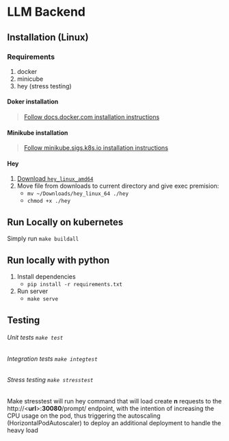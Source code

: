 # LLM Backend

## Installation (Linux)
### Requirements
1. docker
2. minicube
3. hey (stress testing)

#### Doker installation
> [Follow docs.docker.com installation instructions](https://docs.docker.com/engine/install/ubuntu/#install-using-the-repository)

#### Minikube installation
> [Follow minikube.sigs.k8s.io installation instructions](https://minikube.sigs.k8s.io/docs/start/?arch=%2Flinux%2Fx86-64%2Fstable%2Fbinary+download)


#### Hey
1. [Download `hey_linux_amd64`](https://hey-release.s3.us-east-2.amazonaws.com/hey_linux_amd64)
2. Move file from downloads to current directory and give exec premision:
    - ```mv ~/Downloads/hey_linux_64 ./hey```
    - ```chmod +x ./hey```


## Run Locally on kubernetes
Simply run ```make buildall```

## Run locally with python
1. Install dependencies
   - ```pip install -r requirements.txt```
2. Run server
   - ```make serve``` 

## Testing
###### Unit tests ```make test```
###### Integration tests ```make integtest```
###### Stress testing ```make stresstest```
Make stresstest will run hey command that will load create **n** requests to the http://\<**url**\>:**30080**/prompt/ endpoint, with the intention of increasing the CPU usage on the pod, thus triggering the autoscaling (HorizontalPodAutoscaler) to deploy an additional deployment to handle the heavy load
